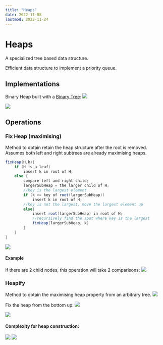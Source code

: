 ```yaml
---
title: "Heaps"
date: 2022-11-08
lastmod: 2022-11-24
---
```

# Heaps
A specialized tree based data structure.

Efficient data structure to implement a priority queue.
## Implementations
Binary Heap built with a [Binary Tree](Notes/Binary%20Tree.md):
![](https://i.imgur.com/TQ7v9f2.png)

![](https://i.imgur.com/YlmhOMz.png)
## Operations
### Fix Heap (maximising)
Method to obtain retain the heap structure after the root is removed. Assumes both left and right subtrees are already maximising heaps.

```java
fixHeap(H,k){
	if (H is a leaf)
		insert k in root of H;
	else {
		compare left and right child;
		largerSubHeap = the larger child of H;
		//key is the largest element
		if (k >= key of root(largerSubHeap))
			insert k in root of H;
		//key is not the largest, move the largest element up
		else{
			insert root(largerSubHeap) in root of H;
			//recursively find the spot where key is the largest
			fixHeap(largerSubHeap, k)
		}
	}
}
```

![](https://i.imgur.com/Iufls5t.png)
#### Example
If there are 2 child nodes, this operation will take 2 comparisons:
![](https://i.imgur.com/Oxe7sU2.png)
### Heapify
Method to obtain the maximising heap property from an arbitrary tree.
![](https://i.imgur.com/PtahWsM.png)

Fix the heap from the bottom up:
![](https://i.imgur.com/kFeTu7T.png)

![](https://i.imgur.com/wHMcaX4.png)
#### Complexity for heap construction:
![](https://i.imgur.com/isoTd0Z.png)
![](https://i.imgur.com/C7xbBCa.png)
